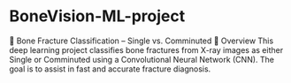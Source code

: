 # BoneVision-ML-project
🦴 Bone Fracture Classification – Single vs. Comminuted 📌 Overview This deep learning project classifies bone fractures from X-ray images as either Single or Comminuted using a Convolutional Neural Network (CNN). The goal is to assist in fast and accurate fracture diagnosis.
